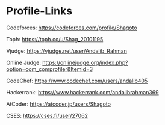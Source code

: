 # Profile-Links


Codeforces: https://codeforces.com/profile/Shagoto

Toph: https://toph.co/u/Shag_20101195

Vjudge: https://vjudge.net/user/Andalib_Rahman

Online Judge: https://onlinejudge.org/index.php?option=com_comprofiler&Itemid=3

CodeChef: https://www.codechef.com/users/andalib405

Hackerrank: https://www.hackerrank.com/andalibrahman369

AtCoder: https://atcoder.jp/users/Shagoto

CSES: https://cses.fi/user/27062

